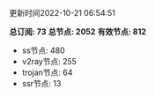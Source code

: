 更新时间2022-10-21 06:54:51

**总订阅: 73**
**总节点: 2052**
**有效节点: 812**
- ss节点: 480
- v2ray节点: 255
- trojan节点: 64
- ssr节点: 13
